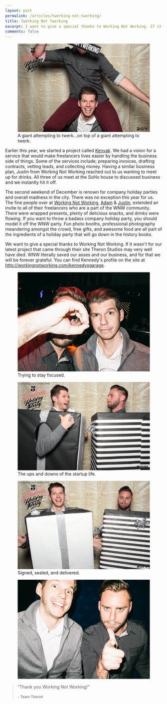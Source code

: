 ```yaml
---
layout: post
permalink: /articles/twerking-not-twerking/
title: Twerking Not Twerking
excerpt: I want to give a special thanks to Working Not Working. If it wasn't for my latest project that came through their site Theron Studios may very well have died.
comments: false
---
```


<figure>
<img src="/assets/posts/twerking-not-twerking/giant.gif"/>
<figcaption>A giant attempting to twerk...on top of a giant attempting to twerk.</figcaption>
</figure>

<p>Earlier this year, we started a project called <a href="http://kenvak.com">Kenvak</a>. We had a vision for a service that would make freelancers lives easier by handling the business side of things. Some of the services include; preparing invoices, drafting contracts, vetting leads, and collecting money. Having a similar business plan, Justin from Working Not Working reached out to us wanting to meet up for drinks. All three of us meet at the SoHo house to discussed business and we instantly hit it off.</p>

<p>The second weekend of December is renown for company holiday parties and overall madness in the city. There was no exception this year for us. The fine people over at <a href="http://workingnotworking.com/">Working Not Working</a>, <a href="http://workingnotworking.com/adam">Adam</a> &amp; <a href="http://workingnotworking.com/justin">Justin</a>, extended an invite to all of their freelancers who are a part of the WNW community. There were wrapped presents, plenty of delicious snacks, and drinks were flowing. If you want to throw a badass company holiday party, you should model it off the WNW party. Fun photo booths, professional photography meandering amongst the crowd, free gifts, and awesome food are all part of the ingredients of a holiday party that will go down in the history books.</p>

<p>We want to give a special thanks to Working Not Working. If it wasn't for our latest project that came through their site Theron Studios may very well have died. WNW literally saved our asses and our business, and for that we will be forever grateful. You can find Kennedy's profile on the site at <a href="http://workingnotworking.com/kennedysgarage">http://workingnotworking.com/kennedysgarage</a>.</p>

<figure>
<img src="/assets/posts/twerking-not-twerking/eyeseeyou.png"/>
<figcaption>Trying to stay focused.</figcaption>
</figure>

<figure>
<img src="/assets/posts/twerking-not-twerking/updownbox.gif"/>
<figcaption>The ups and downs of the startup life.</figcaption>
</figure>

<figure>
<img src="/assets/posts/twerking-not-twerking/backandforth.gif"/>
<figcaption>Signed, sealed, and delivered.</figcaption>
</figure>

<figure>
<img src="/assets/posts/twerking-not-twerking/heyyou.png"/>
</figure>

<blockquote>
<p>&ldquo;Thank you Working Not Working!&rdquo;</p>
<small>- Team Theron</small>
</blockquote>
